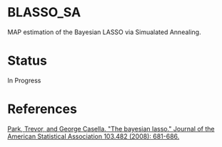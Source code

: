 # BLASSO_SA
MAP estimation of the Bayesian LASSO via Simualated Annealing.

# Status
In Progress

# References

<a href="https://www.tandfonline.com/doi/abs/10.1198/016214508000000337">Park, Trevor, and George Casella. "The bayesian lasso." Journal of the American Statistical Association 103.482 (2008): 681-686.</a>
